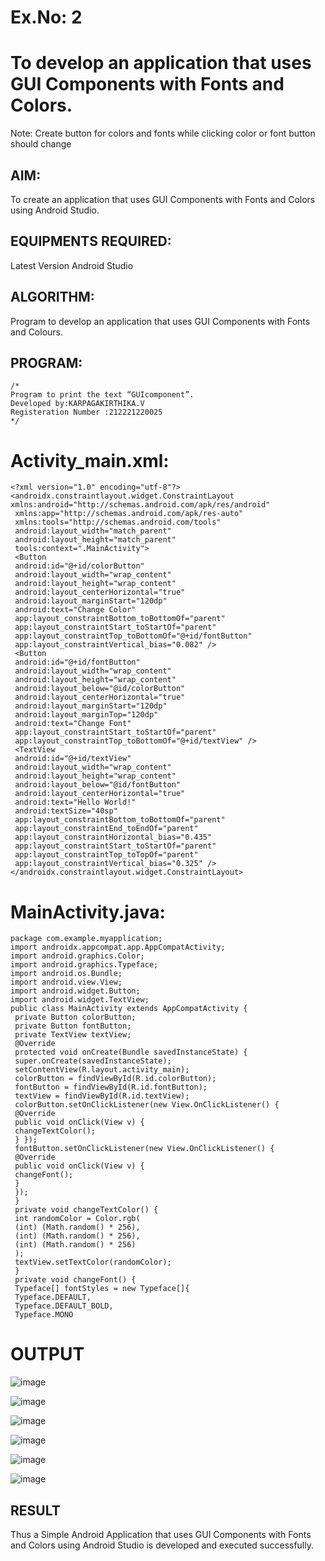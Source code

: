 # Ex.No: 2 
# To develop an application that uses GUI Components with Fonts and Colors. 
Note: Create button for colors and fonts while clicking color or font button should change 


## AIM:

To create an application that uses GUI Components with Fonts and Colors using Android Studio.

## EQUIPMENTS REQUIRED:

Latest Version Android Studio

## ALGORITHM:

Program to develop an application that uses GUI Components with Fonts and
Colours.
## PROGRAM:
```
/*
Program to print the text “GUIcomponent”.
Developed by:KARPAGAKIRTHIKA.V
Registeration Number :212221220025
*/
```

# Activity_main.xml:
```
<?xml version="1.0" encoding="utf-8"?>
<androidx.constraintlayout.widget.ConstraintLayout
xmlns:android="http://schemas.android.com/apk/res/android"
 xmlns:app="http://schemas.android.com/apk/res-auto"
 xmlns:tools="http://schemas.android.com/tools"
 android:layout_width="match_parent"
 android:layout_height="match_parent"
 tools:context=".MainActivity">
 <Button
 android:id="@+id/colorButton"
 android:layout_width="wrap_content"
 android:layout_height="wrap_content"
 android:layout_centerHorizontal="true"
 android:layout_marginStart="120dp"
 android:text="Change Color"
 app:layout_constraintBottom_toBottomOf="parent"
 app:layout_constraintStart_toStartOf="parent"
 app:layout_constraintTop_toBottomOf="@+id/fontButton"
 app:layout_constraintVertical_bias="0.082" />
 <Button
 android:id="@+id/fontButton"
 android:layout_width="wrap_content"
 android:layout_height="wrap_content"
 android:layout_below="@id/colorButton"
 android:layout_centerHorizontal="true"
 android:layout_marginStart="120dp"
 android:layout_marginTop="120dp"
 android:text="Change Font"
 app:layout_constraintStart_toStartOf="parent"
 app:layout_constraintTop_toBottomOf="@+id/textView" />
 <TextView
 android:id="@+id/textView"
 android:layout_width="wrap_content"
 android:layout_height="wrap_content"
 android:layout_below="@id/fontButton"
 android:layout_centerHorizontal="true"
 android:text="Hello World!"
 android:textSize="40sp"
 app:layout_constraintBottom_toBottomOf="parent"
 app:layout_constraintEnd_toEndOf="parent"
 app:layout_constraintHorizontal_bias="0.435"
 app:layout_constraintStart_toStartOf="parent"
 app:layout_constraintTop_toTopOf="parent"
 app:layout_constraintVertical_bias="0.325" />
</androidx.constraintlayout.widget.ConstraintLayout>
```
# MainActivity.java:
```
package com.example.myapplication;
import androidx.appcompat.app.AppCompatActivity;
import android.graphics.Color;
import android.graphics.Typeface;
import android.os.Bundle;
import android.view.View;
import android.widget.Button;
import android.widget.TextView;
public class MainActivity extends AppCompatActivity {
 private Button colorButton;
 private Button fontButton;
 private TextView textView;
 @Override
 protected void onCreate(Bundle savedInstanceState) {
 super.onCreate(savedInstanceState);
 setContentView(R.layout.activity_main);
 colorButton = findViewById(R.id.colorButton);
 fontButton = findViewById(R.id.fontButton);
 textView = findViewById(R.id.textView);
 colorButton.setOnClickListener(new View.OnClickListener() {
 @Override
 public void onClick(View v) {
 changeTextColor();
 } });
 fontButton.setOnClickListener(new View.OnClickListener() {
 @Override
 public void onClick(View v) {
 changeFont();
 }
 });
 }
 private void changeTextColor() {
 int randomColor = Color.rgb(
 (int) (Math.random() * 256),
 (int) (Math.random() * 256),
 (int) (Math.random() * 256)
 );
 textView.setTextColor(randomColor);
 }
 private void changeFont() {
 Typeface[] fontStyles = new Typeface[]{
 Typeface.DEFAULT,
 Typeface.DEFAULT_BOLD,
 Typeface.MONO
```

# OUTPUT

![image](https://github.com/suryacse05/Mobile-Application-Development/assets/103020162/2b944d22-eea5-4a13-8b07-72ceb7fd3bb7)

![image](https://github.com/suryacse05/Mobile-Application-Development/assets/103020162/cf9a43e4-6b9c-4663-8cbb-d847556558ca)

![image](https://github.com/suryacse05/Mobile-Application-Development/assets/103020162/cc1e0ab0-8f81-4921-a152-9b6f8e86927c)

![image](https://github.com/suryacse05/Mobile-Application-Development/assets/103020162/da12fccb-197c-4a56-995b-2a546fb86995)

![image](https://github.com/suryacse05/Mobile-Application-Development/assets/103020162/da0670a1-f946-422d-97fd-a102cd824d1b)

![image](https://github.com/suryacse05/Mobile-Application-Development/assets/103020162/bd125cae-ec07-4624-b500-769536abdeaf)


## RESULT
Thus a Simple Android Application that uses GUI Components with Fonts and Colors using Android Studio is developed and executed successfully.


